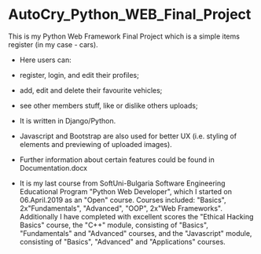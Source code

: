 # AutoCry_Python_WEB_Final_Project
This is my Python Web Framework Final Project which is a simple items register (in my case - cars). 
- Here users can: 
- register, login, and edit their profiles; 
- add, edit and delete their favourite vehicles; 
- see other members stuff, like or dislike others uploads;
- It is written in Django/Python. 
- Javascript and Bootstrap are also used for better UX (i.e. styling of elements and previewing of uploaded images).
- Further information about certain features could be found in Documentation.docx

- It is my last course from SoftUni-Bulgaria Software Engineering Educational Program "Python Web Developer",
which I started on 06.April.2019 as an "Open" course.
Courses included: "Basics", 2x"Fundamentals", "Advanced", "OOP", 2x"Web Frameworks".
Additionally I have completed with excellent scores the "Ethical Hacking Basics" course, 
the "C++" module, consisting of "Basics", "Fundamentals" and "Advanced" courses, and 
the "Javascript" module, consisting of "Basics", "Advanced" and "Applications" courses.
